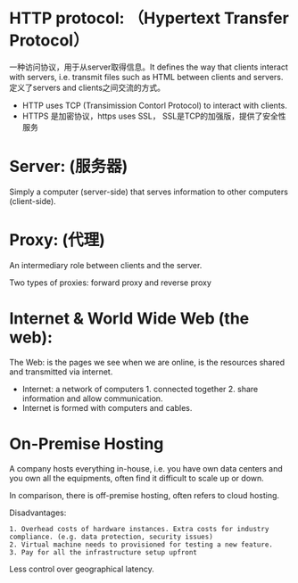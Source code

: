 # HTTP protocol: （Hypertext Transfer Protocol）

一种访问协议，用于从server取得信息。It defines the way that clients interact with servers, i.e. transmit files such as HTML between clients and servers. 定义了servers and clients之间交流的方式。

- HTTP uses TCP (Transimission Contorl Protocol) to interact with clients.  
- HTTPS 是加密协议，https uses SSL， SSL是TCP的加强版，提供了安全性服务  

# Server: (服务器)

Simply a computer (server-side) that serves information to other computers (client-side).

# Proxy: (代理)

An intermediary role between clients and the server.

Two types of proxies: forward proxy and reverse proxy


# Internet & World Wide Web (the web):

The Web: is the pages we see when we are online, is the resources shared and transmitted via internet.

- Internet: a network of computers 1. connected together 2. share information and allow communication.
- Internet is formed with computers and cables.

# On-Premise Hosting

A company hosts everything in-house, i.e. you have own data centers and you own all the equipments, often find it difficult to scale up or down.

In comparison, there is off-premise hosting, often refers to cloud hosting.

Disadvantages:

	1. Overhead costs of hardware instances. Extra costs for industry compliance. (e.g. data protection, security issues)
	2. Virtual machine needs to provisioned for testing a new feature.
	3. Pay for all the infrastructure setup upfront
  
Less control over geographical latency.
